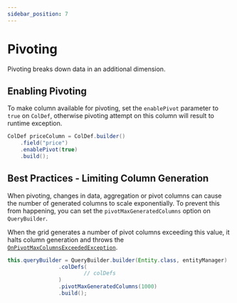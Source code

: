 ```yaml
---
sidebar_position: 7
---
```


# Pivoting
Pivoting breaks down data in an additional dimension.

## Enabling Pivoting
To make column available for pivoting, set the `enablePivot` parameter to `true` on `ColDef`,
otherwise pivoting attempt on this column will result to runtime exception.

```java
ColDef priceColumn = ColDef.builder()
    .field("price")
    .enablePivot(true)
    .build();
```

## Best Practices - Limiting Column Generation
When pivoting, changes in data, aggregation or pivot columns can cause the number of generated columns to scale exponentially.
To prevent this from happening, you can set the `pivotMaxGeneratedColumns` option on `QueryBuilder`.

When the grid generates a number of pivot columns exceeding this value, it halts column generation and throws 
the [`OnPivotMaxColumnsExceededException`](https://github.com/smolcan/ag-grid-jpa-adapter/blob/main/src/main/java/io/github/smolcan/aggrid/jpa/adapter/exceptions/OnPivotMaxColumnsExceededException.java).

```java
this.queryBuilder = QueryBuilder.builder(Entity.class, entityManager)
                .colDefs(
                        // colDefs
                )
                .pivotMaxGeneratedColumns(1000)
                .build();
```
